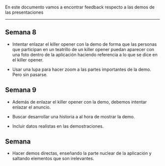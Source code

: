 En este documento vamos a encontrar feedback respecto a las demos de las presentaciones

---

## Semana 8

- Intentar enlazar el killer opener con la demo de forma que las personas que participan en un teatrillo de un killer opener puedan aparecer con una foto dentro de la aplicación haciendo referencia a lo que se dice en el killer opener.

- Usar una lupa para hacer zoom a las partes importantes de la demo. Pero sin pasarse.

## Semana 9

- Además de enlazar el killer opener con la demo, debemos intentar enlazar el anuncio.

- Buscar desarrollar una historia a al hora de mostrar la demo.

- Incluir datos realistas en las demostraciones.

## Semana

- Hacer demos directas, enseñando la parte nuclear de la aplicación y saltando elementos que son irelevantes.
